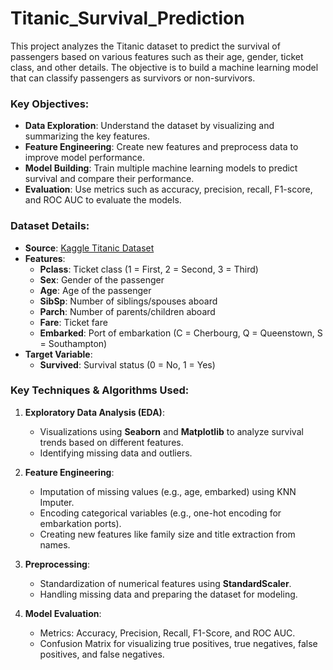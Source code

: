 # Titanic_Survival_Prediction
This project analyzes the Titanic dataset to predict the survival of passengers based on various features such as their age, gender, ticket class, and other details. The objective is to build a machine learning model that can classify passengers as survivors or non-survivors.

### Key Objectives:
- **Data Exploration**: Understand the dataset by visualizing and summarizing the key features.
- **Feature Engineering**: Create new features and preprocess data to improve model performance.
- **Model Building**: Train multiple machine learning models to predict survival and compare their performance.
- **Evaluation**: Use metrics such as accuracy, precision, recall, F1-score, and ROC AUC to evaluate the models.

### Dataset Details:
- **Source**: [Kaggle Titanic Dataset](https://www.kaggle.com/c/titanic/data)
- **Features**:
  - **Pclass**: Ticket class (1 = First, 2 = Second, 3 = Third)
  - **Sex**: Gender of the passenger
  - **Age**: Age of the passenger
  - **SibSp**: Number of siblings/spouses aboard
  - **Parch**: Number of parents/children aboard
  - **Fare**: Ticket fare
  - **Embarked**: Port of embarkation (C = Cherbourg, Q = Queenstown, S = Southampton)
- **Target Variable**: 
  - **Survived**: Survival status (0 = No, 1 = Yes)

### Key Techniques & Algorithms Used:
1. **Exploratory Data Analysis (EDA)**:
   - Visualizations using **Seaborn** and **Matplotlib** to analyze survival trends based on different features.
   - Identifying missing data and outliers.
   
2. **Feature Engineering**:
   - Imputation of missing values (e.g., age, embarked) using KNN Imputer.
   - Encoding categorical variables (e.g., one-hot encoding for embarkation ports).
   - Creating new features like family size and title extraction from names.

3. **Preprocessing**:
   - Standardization of numerical features using **StandardScaler**.
   - Handling missing data and preparing the dataset for modeling.

4. **Model Evaluation**:
   - Metrics: Accuracy, Precision, Recall, F1-Score, and ROC AUC.
   - Confusion Matrix for visualizing true positives, true negatives, false positives, and false negatives.
  

